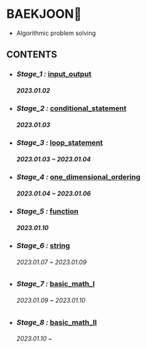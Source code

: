 # BAEKJOON💎
- Algorithmic problem solving
## CONTENTS

- ### *Stage_1 :* [input_output](https://github.com/ParkJiHwan22/BAEKJOON/tree/main/input_output)
    ##### 2023.01.02

- ### *Stage_2 :* [conditional_statement](https://github.com/ParkJiHwan22/BAEKJOON/tree/main/conditional_statement)
    ##### 2023.01.03

- ### *Stage_3 :* [loop_statement](https://github.com/ParkJiHwan22/BAEKJOON/tree/main/loop_statement)
    ##### 2023.01.03 ~ 2023.01.04

- ### *Stage_4 :* [one_dimensional_ordering](https://github.com/ParkJiHwan22/BAEKJOON/tree/main/one_dimensional_ordering)
    ##### 2023.01.04 ~ 2023.01.06

- ### *Stage_5 :* [function](https://github.com/ParkJiHwan22/BAEKJOON/tree/main/function)
    ##### 2023.01.10


- ### *Stage_6 :* [string](https://github.com/ParkJiHwan22/BAEKJOON/tree/main/string)
    ###### 2023.01.07 ~ 2023.01.09

- ### *Stage_7 :* [basic_math_Ⅰ](https://github.com/ParkJiHwan22/BAEKJOON/tree/main/basic_math_1.py)
    ###### 2023.01.09 ~ 2023.01.10

- ### *Stage_8 :* [basic_math_Ⅱ]()
    ###### 2023.01.10 ~ 